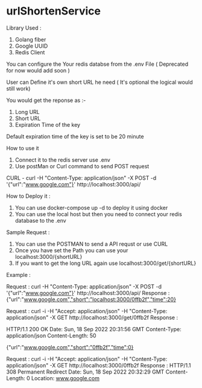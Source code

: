 # urlShortenService

Library Used : 
1. Golang fiber
2. Google UUID
3. Redis Client 


You can configure the Your redis databse from the .env File ( Deprecated for now would add soon )

User can Define it's own short URL he need ( It's optional the logical would still work)

You would get the reponse as :- 
1. Long URL 
2. Short URL 
3. Expiration Time of the key

Default expiration time of the key is set to be 20 minute

How to use it 
1. Connect it to the redis server use .env
2. Use postMan or Curl command to send POST request 

CURL - curl -H "Content-Type: application/json" -X POST -d '{"url":"www.google.com"}' http://localhost:3000/api/


How to Deploy it : 

1. You can use docker-compose up -d to deploy it using docker
2. You can use the local host but then you need to connect your redis database to the .env

Sample Request : 
1. You can use the POSTMAN to send a API requst or use CURL 
2. Once you have set the Path you can use your  localhost:3000/{shortURL}
3. If you want to get the long URL again use localhost:3000/get/{shortURL}


Example : 

Request : curl -H "Content-Type: application/json" -X POST -d '{"url":"www.google.com"}' http://localhost:3000/api/
Response : {"url":"www.google.com","short":"localhost:3000/0ffb2f","time":20}


Request : curl -i -H "Accept: application/json" -H "Content-Type: application/json" -X GET http://localhost:3000/get/0ffb2f
Response : 

HTTP/1.1 200 OK
Date: Sun, 18 Sep 2022 20:31:56 GMT
Content-Type: application/json
Content-Length: 50

{"url":"www.google.com","short":"0ffb2f","time":0}


Request : curl -i -H "Accept: application/json" -H "Content-Type: application/json" -X GET http://localhost:3000/0ffb2f
Response : 
HTTP/1.1 308 Permanent Redirect
Date: Sun, 18 Sep 2022 20:32:29 GMT
Content-Length: 0
Location: www.google.com

